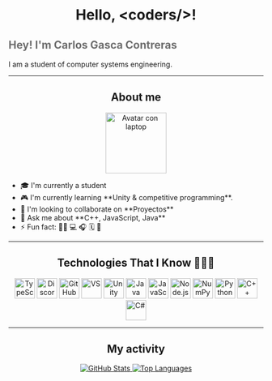 <h1 align="center">Hello, &lt;coders/&gt;!</h1>

<h2 style="color: #6d6d6d;">Hey! I'm Carlos Gasca Contreras</h2>

I am a student of computer systems engineering.

<hr>

<h2 align="center">About me</h2>

<p align="center">
  <img src="URL_A_TU_IMAGEN_DE_AVATAR" alt="Avatar con laptop" width="120" />
</p>

<ul>
  <li>🎓 I'm currently a student</li>
  <li>🎮 I'm currently learning **Unity & competitive programming**.</li>
  <li>🤝 I'm looking to collaborate on **Proyectos**</li>
  <li>💬 Ask me about **C++, JavaScript, Java**</li>
  <li>⚡ Fun fact: 🧗‍♀️ 💻 🎧 🗓️ 🎲</li>
</ul>

<hr>

<h2 align="center">Technologies That I Know 🧑🏽‍💻</h2>

<p align="center">
  <img src="https://cdn.jsdelivr.net/gh/devicons/devicon/icons/typescript/typescript-original.svg" alt="TypeScript" width="40" height="40"/>
  <img src="https://cdn.jsdelivr.net/gh/devicons/devicon/icons/discordjs/discordjs-original.svg" alt="DiscordJS" width="40" height="40"/>
  <img src="https://cdn.jsdelivr.net/gh/devicons/devicon/icons/github/github-original.svg" alt="GitHub" width="40" height="40"/>
  <img src="https://cdn.jsdelivr.net/gh/devicons/devicon/icons/visualstudio/visualstudio-plain.svg" alt="VS" width="40" height="40"/>
  <img src="https://cdn.jsdelivr.net/gh/devicons/devicon/icons/unity/unity-original.svg" alt="Unity" width="40" height="40"/>
  <img src="https://cdn.jsdelivr.net/gh/devicons/devicon/icons/java/java-original.svg" alt="Java" width="40" height="40"/>
  <img src="https://cdn.jsdelivr.net/gh/devicons/devicon/icons/javascript/javascript-original.svg" alt="JavaScript" width="40" height="40"/>
  <img src="https://cdn.jsdelivr.net/gh/devicons/devicon/icons/nodejs/nodejs-original-wordmark.svg" alt="Node.js" width="40" height="40"/>
  <img src="https://cdn.jsdelivr.net/gh/devicons/devicon/icons/numpy/numpy-original.svg" alt="NumPy" width="40" height="40"/>
  <img src="https://cdn.jsdelivr.net/gh/devicons/devicon/icons/python/python-original.svg" alt="Python" width="40" height="40"/>
  <img src="https://cdn.jsdelivr.net/gh/devicons/devicon/icons/cplusplus/cplusplus-original.svg" alt="C++" width="40" height="40"/>
  <img src="https://cdn.jsdelivr.net/gh/devicons/devicon/icons/csharp/csharp-original.svg" alt="C#" width="40" height="40"/>
  </p>

<hr>

<h2 align="center">My activity</h2>

<div align="center">
  <a href="https://github.com/anuraghazra/github-readme-stats">
    <img src="https://github-readme-stats.vercel.app/api?username=cgasca-13&show_icons=true&hide_border=true&title_color=C9CC0D&icon_color=C9CC0D&text_color=B3B3B3&bg_color=0D1117&locale=en" alt="GitHub Stats" />
  </a>
  
  <a href="https://github.com/anuraghazra/github-readme-stats">
    <img src="https://github-readme-stats.vercel.app/api/top-langs/?username=cgasca-13&layout=compact&hide_border=true&title_color=C9CC0D&text_color=B3B3B3&bg_color=0D1117&hide=html,css&locale=en" alt="Top Languages" />
  </a>
</div>
